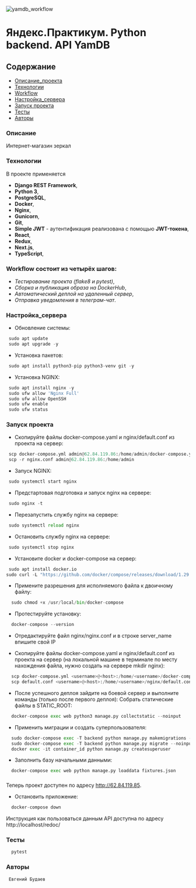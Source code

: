 ![yamdb_workflow](https://github.com/EvgeniyBudaev/eccomerce_fullstack_mirrorlook_v3/actions/workflows/main.yml/badge.svg)

# Яндекс.Практикум. Python backend. API YamDB

## Содержание
- [Описание_проекта](#Описание_проекта)
- [Технологии](#Технологии)
- [Workflow](#Workflow)
- [Настройка_сервера](#Настройка_сервера)
- [Запуск проекта](#Запуск_проекта)
- [Тесты](#Тесты)
- [Авторы](#Авторы)

### <a name="Описание_проекта">Описание</a>

Интернет-магазин зеркал

### <a name="Технологии">Технологии</a>

В проекте применяется
- **Django REST Framework**,
- **Python 3**,
- **PostgreSQL**,
- **Docker**,
- **Nginx**,
- **Gunicorn**,
- **Git**,
- **Simple JWT** - аутентификация реализована с помощью **JWT-токена**,
- **React**,
- **Redux**,
- **Next.js**,
- **TypeScript**,

### <a name="Workflow">Workflow состоит из четырёх шагов:</a>
- *Тестирование проекта (flake8 и pytest)*,
- *Сборка и публикация образа на DockerHub*,
- *Автоматический деплой на удаленный сервер*,
- *Отправка уведомления в телеграм-чат*.

### <a name="Настройка_сервера">Настройка_сервера</a>

- Обновление системы:

```python
 sudo apt update
 sudo apt upgrade -y  
```

- Установка пакетов:

```python
 sudo apt install python3-pip python3-venv git -y 
```

- Установка NGINX:

```python
 sudo apt install nginx -y
 sudo ufw allow 'Nginx Full'
 sudo ufw allow OpenSSH 
 sudo ufw enable 
 sudo ufw status 
```

### <a name="Запуск_проекта">Запуск проекта</a>

- Скопируйте файлы docker-compose.yaml и nginx/default.conf из проекта на сервер:

```python
 scp docker-compose.yml admin@62.84.119.86:/home/admin/docker-compose.yml
 scp -r nginx.conf admin@62.84.119.86:/home/admin
```

- Запуск NGINX:

```python
 sudo systemctl start nginx 
```

- Предстартовая подготовка и запуск nginx на сервере:

```python
 sudo nginx -t
```

- Перезапустить службу nginx на сервере:

```python
 sudo systemctl reload nginx
```

- Остановить службу nginx на сервере:

```python
 sudo systemctl stop nginx
```

- Установите docker и docker-compose на сервер:

```python
 sudo apt install docker.io
sudo curl -L "https://github.com/docker/compose/releases/download/1.29.2/docker-compose-$(uname -s)-$(uname -m)" -o /usr/local/bin/docker-compose
```

- Примените разрешения для исполняемого файла к двоичному файлу:

```python
  sudo chmod +x /usr/local/bin/docker-compose
```

- Протестируйте установку:

```python
  docker-compose --version
```

-  Отредактируйте файл nginx/nginx.conf и в строке server_name впишите свой IP

- Скопируйте файлы docker-compose.yaml и nginx/default.conf из проекта на сервер
  (на локальной машине в терминале по месту нахождения файла,
  нужно создать на сервере mkdir nginx):

```python
  scp docker-compose.yml <username>@<host>:/home/<username>/docker-compose.yml
  scp default.conf <username>@<host>:/home/<username>/nginx/default.conf
```

- После успешного деплоя зайдите на боевой сервер и выполните команды (только после первого деплоя):
  Собрать статические файлы в STATIC_ROOT:
```python
  docker-compose exec web python3 manage.py collectstatic --noinput
```

- Применить миграции и создать суперпользователя:

```python
  sudo docker-compose exec -T backend python manage.py makemigrations --noinput
  sudo docker-compose exec -T backend python manage.py migrate --noinput
  docker exec -it container_id python manage.py createsuperuser
```

- Заполнить базу начальными данными:

```python
  docker-compose exec web python manage.py loaddata fixtures.json
```

###
Теперь проект доступен по адресу http://62.84.119.85.

- Остановить приложение:

```python
  docker-compose down
```


Инструкция как пользоваться данным API доступна по адресу http://localhost/redoc/

### <a name="Тесты">Тесты</a>
```python
  pytest
```

### <a name="Авторы">Авторы</a>
```
 Евгений Будаев
```